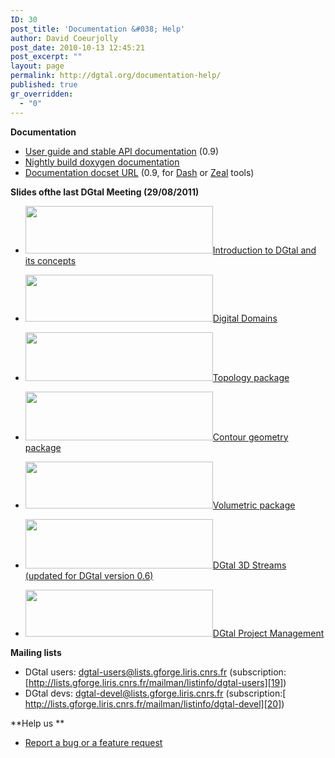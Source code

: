 ```yaml
---
ID: 30
post_title: 'Documentation &#038; Help'
author: David Coeurjolly
post_date: 2010-10-13 12:45:21
post_excerpt: ""
layout: page
permalink: http://dgtal.org/documentation-help/
published: true
gr_overridden:
  - "0"
---
```

**Documentation** 
*   [User guide and stable API documentation][1] (0.9)
*   [Nightly build doxygen documentation][2]
*   [Documentation docset URL][3] (0.9, for [Dash][4] or [Zeal][5] tools)

**Slides ofthe last DGtal Meeting (29/08/2011)** 
*   [<img class="alignnone wp-image-413 size-medium" title="presentationDGtalMeeting2012_thumb" src="http://dgtal.org/wp/wp-content/uploads/2010/10/presentationDGtalMeeting2012_thumb-e1415195647526-300x76.png" alt="" width="300" height="76" />][6][Introduction to DGtal and its concepts][7]

*   [<img class="alignnone wp-image-297 size-medium" title="domainRange_thumb" src="http://dgtal.org/wp/wp-content/uploads/2010/10/domainRange_thumb-e1415195666598-300x75.png" alt="" width="300" height="75" />][8][Digital Domains][9]
*   [<img class="alignnone wp-image-285 size-medium" title="slidesTopo_thumb" src="http://dgtal.org/wp/wp-content/uploads/2010/10/slidesTopo_thumb-e1415195678710-300x78.png" alt="" width="300" height="78" />][10][Topology package][11]
*   [<img class="alignnone wp-image-291 size-medium" title="presentationGeometry1D_thumb" src="http://dgtal.org/wp/wp-content/uploads/2010/10/presentationGeometry1D_thumb-e1415195687565-300x78.png" alt="" width="300" height="78" />][12][Contour geometry package][13]
*   [<img class="alignnone wp-image-287 size-medium" title="presentationVolum_thumb" src="http://dgtal.org/wp/wp-content/uploads/2010/10/presentationVolum_thumb-300x75.png" alt="" width="300" height="75" />][14][Volumetric package][15]
*   [<img class="alignnone wp-image-289 size-medium" title="presDGTalFlux3DFinal_thumb" src="http://dgtal.org/wp/wp-content/uploads/2010/10/presDGTalFlux3DFinal_thumb-300x79.png" alt="" width="300" height="79" />][16][DGtal 3D Streams (updated for DGtal version 0.6) ][17]
*   <img class="alignnone wp-image-416 size-medium" title="presentationDGtalProject_thumb" src="http://dgtal.org/wp/wp-content/uploads/2010/10/presentationDGtalProject_thumb-300x75.png" alt="" width="300" height="75" />[DGtal Project Management][18]

**Mailing lists** 
*   DGtal users: dgtal-users@lists.gforge.liris.cnrs.fr (subscription: [http://lists.gforge.liris.cnrs.fr/mailman/listinfo/dgtal-users][19])
*   DGtal devs: dgtal-devel@lists.gforge.liris.cnrs.fr (subscription:[ http://lists.gforge.liris.cnrs.fr/mailman/listinfo/dgtal-devel][20])

**Help us ** 
*   [Report a bug or a feature request][21]  

 [1]: http://dgtal.org/doc/stable/
 [2]: http://dgtal.org/doc/nightly/index.html "DGtal Nightly Doxygen Doc."
 [3]: http://dgtal.org/doc/docset/DGtal.xml
 [4]: http://kapeli.com/dash
 [5]: http://zealdocs.org/
 [6]: http://dgtal.org/wp/wp-content/uploads/2010/10/presentationDGtalMeeting2012_thumb.png
 [7]: http://dgtal.org/wp/wp-content/uploads/2010/10/presentationDGtalMeeting2012.pdf
 [8]: http://dgtal.org/wp/wp-content/uploads/2010/10/domainRange_thumb.png
 [9]: http://dgtal.org/wp/wp-content/uploads/2010/10/domainRange.pdf
 [10]: http://dgtal.org/wp/wp-content/uploads/2010/10/slidesTopo_thumb.png
 [11]: http://dgtal.org/wp/wp-content/uploads/2010/10/slides1.pdf
 [12]: http://dgtal.org/wp/wp-content/uploads/2010/10/presentationGeometry1D_thumb.png
 [13]: http://dgtal.org/wp/wp-content/uploads/2010/10/presentationGeometry1D.pdf
 [14]: http://dgtal.org/wp/wp-content/uploads/2010/10/presentationVolum_thumb.png
 [15]: http://dgtal.org/wp/wp-content/uploads/2010/10/presentation1.pdf
 [16]: http://dgtal.org/wp/wp-content/uploads/2010/10/presDGTalFlux3DFinal_thumb.png
 [17]: http://dgtal.org/wp/wp-content/uploads/2010/10/presDGTalFlux3D.pdf
 [18]: http://dgtal.org/wp/wp-content/uploads/2010/10/presentationDGtalProject.pdf
 [19]: http://lists.gforge.liris.cnrs.fr/mailman/listinfo/dgtal-users "subscription"
 [20]: http://lists.gforge.liris.cnrs.fr/mailman/listinfo/dgtal-devel "subscription"
 [21]: https://github.com/DGtal-team/DGtal/issues